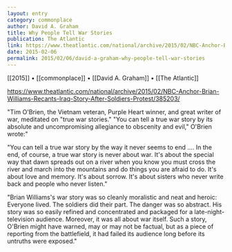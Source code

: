 ```yaml
---
layout: entry
category: commonplace
author: David A. Graham
title: Why People Tell War Stories
publication: The Atlantic
link: https://www.theatlantic.com/national/archive/2015/02/NBC-Anchor-Brian-Williams-Recants-Iraq-Story-After-Soldiers-Protest/385203/
date: 2015-02-06
permalink: 2015/02/06/david-a-graham-why-people-tell-war-stories
---
```


[[2015]] • [[commonplace]] • [[David A. Graham]] • [[The Atlantic]]

https://www.theatlantic.com/national/archive/2015/02/NBC-Anchor-Brian-Williams-Recants-Iraq-Story-After-Soldiers-Protest/385203/

"Tim O'Brien, the Vietnam veteran, Purple Heart winner, and great writer of war, meditated on "true war stories." "You can tell a true war story by its absolute and uncompromising allegiance to obscenity and evil," O'Brien wrote:"

"You can tell a true war story by the way it never seems to end .... In the end, of course, a true war story is never about war. It's about the special way that dawn spreads out on a river when you know you must cross the river and march into the mountains and do things you are afraid to do. It's about love and memory. It's about sorrow. It's about sisters who never write back and people who never listen."

"Brian Williams's war story was so cleanly moralistic and neat and heroic: Everyone lived. The soldiers did their part. The danger was so abstract. His story was so easily refined and concentrated and packaged for a late-night-television audience. Moreover, it was all about war itself. Such a story, O'Brien might have warned, may or may not be factual, but as a piece of reporting from the battlefield, it had failed its audience long before its untruths were exposed."